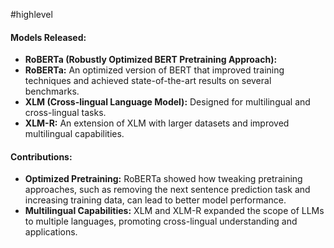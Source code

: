#highlevel 

#### **Models Released:**
- **RoBERTa (Robustly Optimized BERT Pretraining Approach):**
- **RoBERTa:** An optimized version of BERT that improved training techniques and achieved state-of-the-art results on several benchmarks.
- **XLM (Cross-lingual Language Model):** Designed for multilingual and cross-lingual tasks.
- **XLM-R:** An extension of XLM with larger datasets and improved multilingual capabilities.

#### **Contributions:**
- **Optimized Pretraining:** RoBERTa showed how tweaking pretraining approaches, such as removing the next sentence prediction task and increasing training data, can lead to better model performance.
- **Multilingual Capabilities:** XLM and XLM-R expanded the scope of LLMs to multiple languages, promoting cross-lingual understanding and applications.

